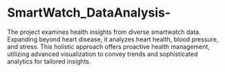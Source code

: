 # SmartWatch_DataAnalysis-
The project examines health insights from diverse smartwatch data. Expanding beyond heart disease, it analyzes heart health, blood pressure, and stress. This holistic approach offers proactive health management, utilizing advanced visualization to convey trends and sophisticated analytics for tailored insights.
